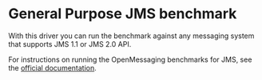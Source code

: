 # General Purpose JMS benchmark

With this driver you can run the benchmark against any messaging system that supports JMS 1.1 or JMS 2.0 API.

For instructions on running the OpenMessaging benchmarks for JMS, see the [official documentation](https://github.com/openmessaging/openmessaging.github.io/blob/source/docs/benchmarks/jms.md).
